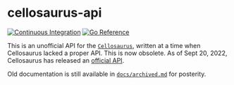# cellosaurus-api

[![Continuous Integration](https://github.com/assefamaru/cellosaurus-api/actions/workflows/ci.yml/badge.svg)](https://github.com/assefamaru/cellosaurus-api/actions/workflows/ci.yml)
[![Go Reference](https://pkg.go.dev/badge/github.com/assefamaru/cellosaurus-api.svg)](https://pkg.go.dev/github.com/assefamaru/cellosaurus-api)

This is an unofficial API for the [`Cellosaurus`](https://www.cellosaurus.org),
written at a time when Cellosaurus lacked a proper API. This is now obsolete. As
of Sept 20, 2022, Cellosaurus has released an
[official API](https://api.cellosaurus.org).

Old documentation is still available in [`docs/archived.md`](/docs/README.md)
for posterity.
